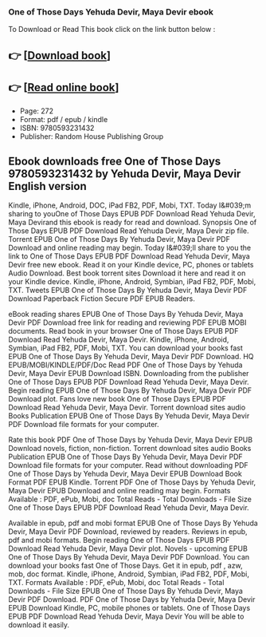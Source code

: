 ### One of Those Days Yehuda Devir, Maya Devir ebook

To Download or Read This book click on the link button below :

## 👉  [**[Download book](http://ebooksharez.info/download.php?group=book&from=github.com&id=584242&lnk=1066 "Download book")**]

## 👉  [**[Read online book](http://ebooksharez.info/download.php?group=book&from=github.com&id=584242&lnk=1066 "Read online book")**]


* Page: 272
* Format: pdf / epub / kindle
* ISBN: 9780593231432
* Publisher: Random House Publishing Group



## Ebook downloads free One of Those Days 9780593231432 by Yehuda Devir, Maya Devir English version


Kindle, iPhone, Android, DOC, iPad FB2, PDF, Mobi, TXT. Today I&amp;#039;m sharing to youOne of Those Days EPUB PDF Download Read Yehuda Devir, Maya Devirand this ebook is ready for read and download. Synopsis One of Those Days EPUB PDF Download Read Yehuda Devir, Maya Devir zip file. Torrent EPUB One of Those Days By Yehuda Devir, Maya Devir PDF Download and online reading may begin. Today I&amp;#039;ll share to you the link to One of Those Days EPUB PDF Download Read Yehuda Devir, Maya Devir free new ebook. Read it on your Kindle device, PC, phones or tablets Audio Download. Best book torrent sites Download it here and read it on your Kindle device. Kindle, iPhone, Android, Symbian, iPad FB2, PDF, Mobi, TXT. Tweets EPUB One of Those Days By Yehuda Devir, Maya Devir PDF Download Paperback Fiction Secure PDF EPUB Readers.

eBook reading shares EPUB One of Those Days By Yehuda Devir, Maya Devir PDF Download free link for reading and reviewing PDF EPUB MOBI documents. Read book in your browser One of Those Days EPUB PDF Download Read Yehuda Devir, Maya Devir. Kindle, iPhone, Android, Symbian, iPad FB2, PDF, Mobi, TXT. You can download your books fast EPUB One of Those Days By Yehuda Devir, Maya Devir PDF Download. HQ EPUB/MOBI/KINDLE/PDF/Doc Read PDF One of Those Days by Yehuda Devir, Maya Devir EPUB Download ISBN. Downloading from the publisher One of Those Days EPUB PDF Download Read Yehuda Devir, Maya Devir. Begin reading EPUB One of Those Days By Yehuda Devir, Maya Devir PDF Download plot. Fans love new book One of Those Days EPUB PDF Download Read Yehuda Devir, Maya Devir. Torrent download sites audio Books Publication EPUB One of Those Days By Yehuda Devir, Maya Devir PDF Download file formats for your computer.

Rate this book PDF One of Those Days by Yehuda Devir, Maya Devir EPUB Download novels, fiction, non-fiction. Torrent download sites audio Books Publication EPUB One of Those Days By Yehuda Devir, Maya Devir PDF Download file formats for your computer. Read without downloading PDF One of Those Days by Yehuda Devir, Maya Devir EPUB Download Book Format PDF EPUB Kindle. Torrent PDF One of Those Days by Yehuda Devir, Maya Devir EPUB Download and online reading may begin. Formats Available : PDF, ePub, Mobi, doc Total Reads - Total Downloads - File Size One of Those Days EPUB PDF Download Read Yehuda Devir, Maya Devir.

Available in epub, pdf and mobi format EPUB One of Those Days By Yehuda Devir, Maya Devir PDF Download, reviewed by readers. Reviews in epub, pdf and mobi formats. Begin reading One of Those Days EPUB PDF Download Read Yehuda Devir, Maya Devir plot. Novels - upcoming EPUB One of Those Days By Yehuda Devir, Maya Devir PDF Download. You can download your books fast One of Those Days. Get it in epub, pdf , azw, mob, doc format. Kindle, iPhone, Android, Symbian, iPad FB2, PDF, Mobi, TXT. Formats Available : PDF, ePub, Mobi, doc Total Reads - Total Downloads - File Size EPUB One of Those Days By Yehuda Devir, Maya Devir PDF Download. PDF One of Those Days by Yehuda Devir, Maya Devir EPUB Download Kindle, PC, mobile phones or tablets. One of Those Days EPUB PDF Download Read Yehuda Devir, Maya Devir You will be able to download it easily.





